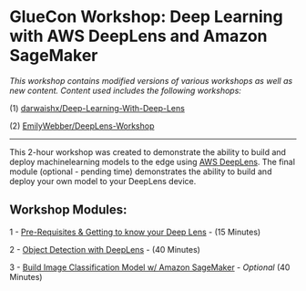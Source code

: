 # GlueCon Workshop: Deep Learning with AWS DeepLens and Amazon SageMaker

*This workshop contains modified versions of various workshops as well 
   as new content. Content used includes the following workshops:*
    
 (1) [darwaishx/Deep-Learning-With-Deep-Lens](https://github.com/darwaishx/Deep-Learning-With-Deep-Lens)
      
(2) [EmilyWebber/DeepLens-Workshop](https://github.com/EmilyWebber/DeepLens-workshops)
      
-----

This 2-hour workshop was created to demonstrate the ability to build and deploy machinelearning models to the edge using [AWS DeepLens](https://aws.amazon.com/deeplens/).  The final module (optional - pending time) demonstrates the ability to build and deploy your own model to your DeepLens device. 

## Workshop Modules:

1 - [Pre-Requisites & Getting to know your Deep Lens](../master/1-PreReq-Device/README.md) - (15 Minutes) 

2 - [Object Detection with DeepLens](../master/2-Object-Detection/README.md) - (40 Minutes) 

3 - [Build Image Classification Model w/ Amazon SageMaker](../master/3-Build-Your-Own-Model/README.md) - *Optional* (40 Minutes) 

